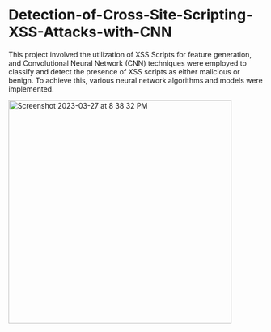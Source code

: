 # Detection-of-Cross-Site-Scripting-XSS-Attacks-with-CNN

This project involved the utilization of XSS Scripts for feature generation, and Convolutional Neural Network (CNN) techniques were employed to classify and detect the presence of XSS scripts as either malicious or benign. To achieve this, various neural network algorithms and models were implemented.

<img width="441" alt="Screenshot 2023-03-27 at 8 38 32 PM" src="https://user-images.githubusercontent.com/101682165/227982499-421a6582-1849-4501-8c5e-eb677ef855f2.png">
